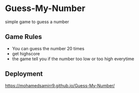 # Guess-My-Number
simple game to guess a number
## Game Rules
<ul>
<li>You can guess the number 20 times</li>
<li>get highscore</li>
<li>the game tell you if the number too low or too high everytime</li>
</ul>

## Deployment
https://mohamedsamirr9.github.io/Guess-My-Number/
